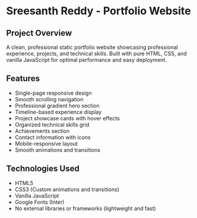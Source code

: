 # Sreesanth Reddy - Portfolio Website

## Project Overview
A clean, professional static portfolio website showcasing professional experience, projects, and technical skills. Built with pure HTML, CSS, and vanilla JavaScript for optimal performance and easy deployment.


## Features
- Single-page responsive design
- Smooth scrolling navigation
- Professional gradient hero section
- Timeline-based experience display
- Project showcase cards with hover effects
- Organized technical skills grid
- Achievements section
- Contact information with icons
- Mobile-responsive layout
- Smooth animations and transitions


## Technologies Used
- HTML5
- CSS3 (Custom animations and transitions)
- Vanilla JavaScript
- Google Fonts (Inter)
- No external libraries or frameworks (lightweight and fast)
